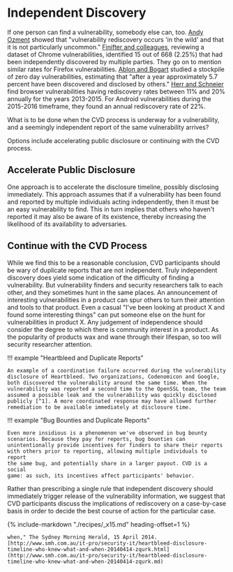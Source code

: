 # Independent Discovery

If one person can find a vulnerability, somebody else can, too.
[Andy Ozment](https://web.archive.org/web/20220718203842id_/http://infosecon.net/workshop/pdf/10.pdf)
showed that "vulnerability rediscovery occurs 'in the
wild' and that it is not particularly uncommon."
[Finifter and colleagues](https://www.usenix.org/conference/usenixsecurity13/technical-sessions/presentation/finifter),
reviewing a dataset of Chrome vulnerabilities, identified 15
out of 668 (2.25%) that had been independently discovered by multiple
parties. They go on to mention similar rates for Firefox
vulnerabilities.
[Ablon and Bogart](https://www.rand.org/content/dam/rand/pubs/research_reports/RR1700/RR1751/RAND_RR1751.pdf)
studied a stockpile of zero day vulnerabilities, estimating that "after a year approximately 5.7
percent have been discovered and disclosed by others."
[Herr and Schneier](https://ssrn.com/abstract=2928758)
find browser vulnerabilities having rediscovery rates
between 11% and 20% annually for the years 2013-2015. For Android
vulnerabilities during the 2015-2016 timeframe, they found an annual
rediscovery rate of 22%.

What is to be done when the CVD process is underway for a vulnerability,
and a seemingly independent report of the same vulnerability arrives?

Options include accelerating public disclosure or continuing with the CVD process.

## Accelerate Public Disclosure

One approach is to accelerate the disclosure timeline, possibly
disclosing immediately. This approach assumes that if a vulnerability
has been found and reported by multiple individuals acting
independently, then it must be an easy vulnerability to find. This in
turn implies that others who haven't reported it may also be aware of
its existence, thereby increasing the likelihood of its availability to
adversaries.

## Continue with the CVD Process

While we find this to be a reasonable conclusion, CVD participants
should be wary of duplicate reports that are not independent. Truly
independent discovery does yield some indication of the difficulty of
finding a vulnerability. But vulnerability finders and security
researchers talk to each other, and they sometimes hunt in the same
places. An announcement of interesting vulnerabilities in a product can
spur others to turn their attention and tools to that product. Even a
casual "I've been looking at product X and found some interesting
things" can put someone else on the hunt for vulnerabilities in product
X. Any judgement of independence should consider the degree to which
there is community interest in a product. As the popularity of products
wax and wane through their lifespan, so too will security researcher
attention.

!!! example "Heartbleed and Duplicate Reports"

    An example of a coordination failure occurred during the vulnerability
    disclosure of Heartbleed. Two organizations, Codenomicon and Google,
    both discovered the vulnerability around the same time. When the
    vulnerability was reported a second time to the OpenSSL team, the team
    assumed a possible leak and the vulnerability was quickly disclosed
    publicly [^1]. A more coordinated response may have allowed further
    remediation to be available immediately at disclosure time.

!!! example "Bug Bounties and Duplicate Reports"

    Even more insidious is a phenomenon we've observed in bug bounty
    scenarios. Because they pay for reports, bug bounties can
    unintentionally provide incentives for finders to share their reports
    with others prior to reporting, allowing multiple individuals to report
    the same bug, and potentially share in a larger payout. CVD is a social
    game: as such, its incentives affect participants' behavior.

Rather than prescribing a single rule that independent discovery should
immediately trigger release of the vulnerability information, we suggest
that CVD participants discuss the implications of rediscovery on a
case-by-case basis in order to decide the best course of action for the
particular case.

{% include-markdown "./recipes/_x15.md" heading-offset=1 %}

    when," The Sydney Morning Herald, 15 April 2014.
    [http://www.smh.com.au/it-pro/security-it/heartbleed-disclosure-timeline-who-knew-what-and-when-20140414-zqurk.html](http://www.smh.com.au/it-pro/security-it/heartbleed-disclosure-timeline-who-knew-what-and-when-20140414-zqurk.md)
